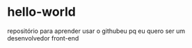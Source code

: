 # hello-world
repositório para aprender usar o githubeu  pq eu  quero ser um desenvolvedor  front-end
